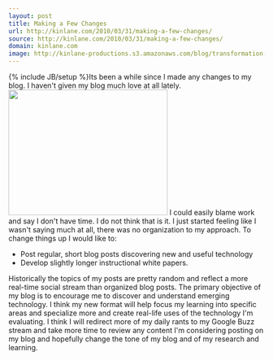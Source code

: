 ```yaml
---
layout: post
title: Making a Few Changes
url: http://kinlane.com/2010/03/31/making-a-few-changes/
source: http://kinlane.com/2010/03/31/making-a-few-changes/
domain: kinlane.com
image: http://kinlane-productions.s3.amazonaws.com/blog/transformation-and-change.png
---
```

{% include JB/setup %}Its been a while since I made any changes to my blog. I haven't given my blog much love at all lately.<img class="alignright" title="Transformation and Change" src="http://kinlane-productions.s3.amazonaws.com/blog/transformation-and-change.png" alt="" width="313" height="247" /> I could easily blame work and say I don't have time. I do not think that is it. I just started feeling like I wasn't saying much at all, there was no organization to my approach. To change things up I would like to:
<ul class="mainlist">
     <li>Post regular, short blog posts discovering new and useful technology
     </li>
     <li>Develop slightly longer instructional white papers.
     </li>
</ul>Historically the topics of my posts are pretty random and reflect a more real-time social stream than organized blog posts. The primary objective of my blog is to encourage me to discover and understand emerging technology. I think my new format will help focus my learning into specific areas and specialize more and create real-life uses of the technology I'm evaluating. I think I will redirect more of my daily rants to my Google Buzz stream and take more time to review any content I'm considering posting on my blog and hopefully change the tone of my blog and of my research and learning.
